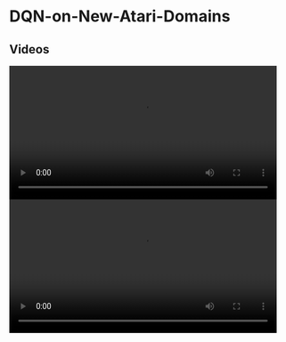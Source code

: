 # DQN-on-New-Atari-Domains
## Videos

<video src="videos/early.mp4" controls width="480"></video>
<video src="videos/later.mp4" controls width="480"></video>
